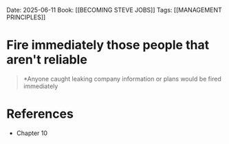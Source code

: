 Date: 2025-06-11
Book: [[BECOMING STEVE JOBS]]
Tags:  [[MANAGEMENT PRINCIPLES]] 

# Fire immediately those people that aren't reliable

>*Anyone caught leaking company information or plans would be fired immediately 
# References 
- Chapter 10